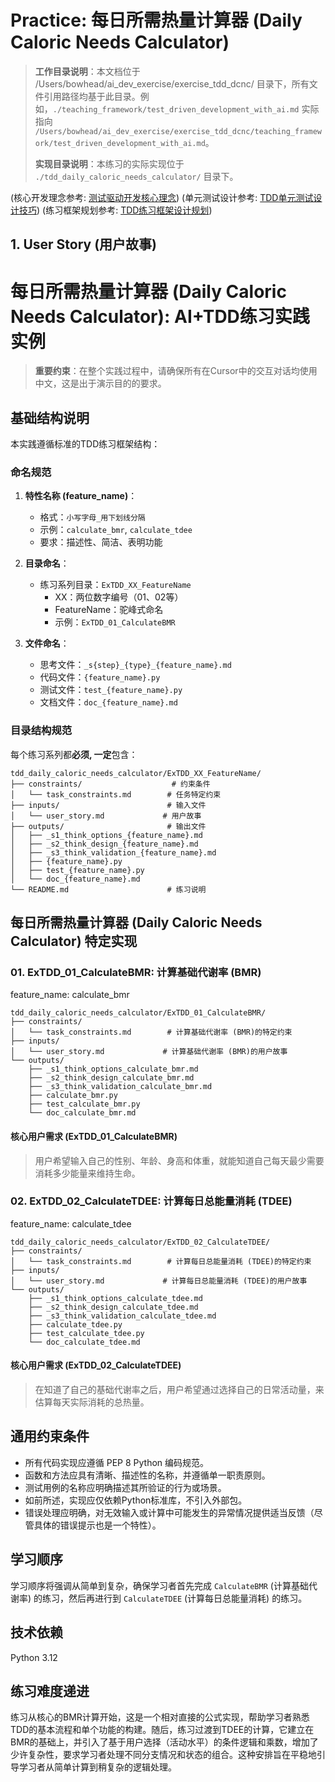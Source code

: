 # Practice: 每日所需热量计算器 (Daily Caloric Needs Calculator)

> **工作目录说明**：本文档位于 /Users/bowhead/ai_dev_exercise/exercise_tdd_dcnc/ 目录下，所有文件引用路径均基于此目录。例如，`./teaching_framework/test_driven_development_with_ai.md` 实际指向 `/Users/bowhead/ai_dev_exercise/exercise_tdd_dcnc/teaching_framework/test_driven_development_with_ai.md`。
>
> **实现目录说明**：本练习的实际实现位于 `./tdd_daily_caloric_needs_calculator/` 目录下。

(核心开发理念参考: [测试驱动开发核心理念](./teaching_framework/test_driven_development_with_ai.md))
(单元测试设计参考: [TDD单元测试设计技巧](./teaching_framework/tdd_unit_test_design_techniques.md))
(练习框架规划参考: [TDD练习框架设计规划](./teaching_framework/planning_tdd_exercise.md))

## 1. User Story (用户故事)

# 每日所需热量计算器 (Daily Caloric Needs Calculator): AI+TDD练习实践实例

> **重要约束**：在整个实践过程中，请确保所有在Cursor中的交互对话均使用中文，这是出于演示目的的要求。

## 基础结构说明

本实践遵循标准的TDD练习框架结构：

### 命名规范

1.  **特性名称 (feature_name)**：
    *   格式：`小写字母_用下划线分隔`
    *   示例：`calculate_bmr`, `calculate_tdee`
    *   要求：描述性、简洁、表明功能

2.  **目录命名**：
    *   练习系列目录：`ExTDD_XX_FeatureName`
        *   XX：两位数字编号（01、02等）
        *   FeatureName：驼峰式命名
        *   示例：`ExTDD_01_CalculateBMR`

3.  **文件命名**：
    *   思考文件：`_s{step}_{type}_{feature_name}.md`
    *   代码文件：`{feature_name}.py`
    *   测试文件：`test_{feature_name}.py`
    *   文档文件：`doc_{feature_name}.md`

### 目录结构规范

每个练习系列都**必须, 一定**包含：

```
tdd_daily_caloric_needs_calculator/ExTDD_XX_FeatureName/
├── constraints/                    # 约束条件
│   └── task_constraints.md        # 任务特定约束
├── inputs/                        # 输入文件
│   └── user_story.md             # 用户故事
├── outputs/                       # 输出文件
│   ├── _s1_think_options_{feature_name}.md
│   ├── _s2_think_design_{feature_name}.md
│   ├── _s3_think_validation_{feature_name}.md
│   ├── {feature_name}.py
│   ├── test_{feature_name}.py
│   └── doc_{feature_name}.md
└── README.md                      # 练习说明
```

## 每日所需热量计算器 (Daily Caloric Needs Calculator) 特定实现

### 01. ExTDD_01_CalculateBMR: 计算基础代谢率 (BMR)

feature_name: calculate_bmr

```
tdd_daily_caloric_needs_calculator/ExTDD_01_CalculateBMR/
├── constraints/
│   └── task_constraints.md        # 计算基础代谢率 (BMR)的特定约束
├── inputs/
│   └── user_story.md             # 计算基础代谢率 (BMR)的用户故事
└── outputs/
    ├── _s1_think_options_calculate_bmr.md
    ├── _s2_think_design_calculate_bmr.md
    ├── _s3_think_validation_calculate_bmr.md
    ├── calculate_bmr.py
    ├── test_calculate_bmr.py
    └── doc_calculate_bmr.md
```

#### 核心用户需求 (ExTDD_01_CalculateBMR)
> 用户希望输入自己的性别、年龄、身高和体重，就能知道自己每天最少需要消耗多少能量来维持生命。

### 02. ExTDD_02_CalculateTDEE: 计算每日总能量消耗 (TDEE)

feature_name: calculate_tdee

```
tdd_daily_caloric_needs_calculator/ExTDD_02_CalculateTDEE/
├── constraints/
│   └── task_constraints.md        # 计算每日总能量消耗 (TDEE)的特定约束
├── inputs/
│   └── user_story.md             # 计算每日总能量消耗 (TDEE)的用户故事
└── outputs/
    ├── _s1_think_options_calculate_tdee.md
    ├── _s2_think_design_calculate_tdee.md
    ├── _s3_think_validation_calculate_tdee.md
    ├── calculate_tdee.py
    ├── test_calculate_tdee.py
    └── doc_calculate_tdee.md
```

#### 核心用户需求 (ExTDD_02_CalculateTDEE)
> 在知道了自己的基础代谢率之后，用户希望通过选择自己的日常活动量，来估算每天实际消耗的总热量。

## 通用约束条件
*   所有代码实现应遵循 PEP 8 Python 编码规范。
*   函数和方法应具有清晰、描述性的名称，并遵循单一职责原则。
*   测试用例的名称应明确描述其所验证的行为或场景。
*   如前所述，实现应仅依赖Python标准库，不引入外部包。
*   错误处理应明确，对无效输入或计算中可能发生的异常情况提供适当反馈（尽管具体的错误提示也是一个特性）。

## 学习顺序
学习顺序将强调从简单到复杂，确保学习者首先完成 `CalculateBMR` (计算基础代谢率) 的练习，然后再进行到 `CalculateTDEE` (计算每日总能量消耗) 的练习。

## 技术依赖
Python 3.12

## 练习难度递进
练习从核心的BMR计算开始，这是一个相对直接的公式实现，帮助学习者熟悉TDD的基本流程和单个功能的构建。随后，练习过渡到TDEE的计算，它建立在BMR的基础上，并引入了基于用户选择（活动水平）的条件逻辑和乘数，增加了少许复杂性，要求学习者处理不同分支情况和状态的组合。这种安排旨在平稳地引导学习者从简单计算到稍复杂的逻辑处理。